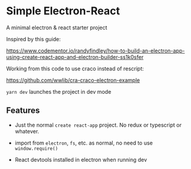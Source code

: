 # Simple Electron-React

A minimal electron & react starter project

Inspired by this guide:

<https://www.codementor.io/randyfindley/how-to-build-an-electron-app-using-create-react-app-and-electron-builder-ss1k0sfer>

Working from this code to use craco instead of rescript:

<https://github.com/wwlib/cra-craco-electron-example>

`yarn dev` launches the project in dev mode

## Features

* Just the normal `create react-app` project. No redux or typescript or whatever.

* import from `electron`, `fs`, etc. as normal, no need to use `window.require()`

* React devtools installed in electron when running dev
